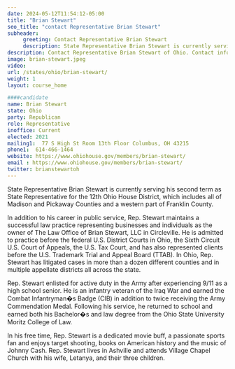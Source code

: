 ```yaml
---
date: 2024-05-12T11:54:12-05:00
title: "Brian Stewart"
seo_title: "contact Representative Brian Stewart"
subheader:
     greeting: Contact Representative Brian Stewart
     description: State Representative Brian Stewart is currently serving his second term as State Representative for the 12th Ohio House District, which includes all of Madison and Pickaway Counties and a western part of Franklin County.
description: Contact Representative Brian Stewart of Ohio. Contact information for Brian Stewart includes email address, phone number, and mailing address.
image: brian-stewart.jpeg
video:
url: /states/ohio/brian-stewart/
weight: 1
layout: course_home

####candidate
name: Brian Stewart
state: Ohio
party: Republican
role: Representative
inoffice: Current
elected: 2021
mailing1:  77 S High St Room 13th Floor Columbus, OH 43215
phone1:  614-466-1464
website: https://www.ohiohouse.gov/members/brian-stewart/
email : https://www.ohiohouse.gov/members/brian-stewart/
twitter: brianstewartoh
---
```

State Representative Brian Stewart is currently serving his second term as State Representative for the 12th Ohio House District, which includes all of Madison and Pickaway Counties and a western part of Franklin County.

In addition to his career in public service, Rep. Stewart maintains a successful law practice representing businesses and individuals as the owner of The Law Office of Brian Stewart, LLC in Circleville. He is admitted to practice before the federal U.S. District Courts in Ohio, the Sixth Circuit U.S. Court of Appeals, the U.S. Tax Court, and has also  represented clients before the U.S. Trademark Trial and Appeal Board (TTAB). In Ohio, Rep. Stewart has litigated cases in more than a dozen different counties and in multiple appellate districts all across the state.

Rep. Stewart enlisted for active duty in the Army after experiencing 9/11 as a high school senior. He is an infantry veteran of the Iraq War and earned the Combat Infantryman�s Badge (CIB) in addition to twice receiving the Army Commendation Medal. Following his service, he returned to school and earned both his Bachelor�s and law degree from the Ohio State University Moritz College of Law.

In his free time, Rep. Stewart is a dedicated movie buff, a passionate sports fan and enjoys target shooting, books on American history and the music of Johnny Cash. Rep. Stewart lives in Ashville and attends Village Chapel Church with his wife, Letanya, and their three children.

